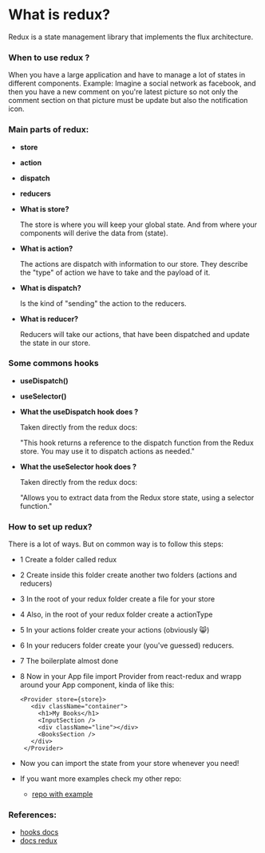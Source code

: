 # What is redux? 

Redux is a state management library that implements the flux architecture. 

### When to use redux ?

When you have a large application and have to manage a lot of states in different components. Example:
Imagine a social network as facebook, and then you have a new comment on you're latest picture so not only the comment section
on that picture must be update but also the notification icon.

### Main parts of redux:

- **store**
- **action**
- **dispatch**
- **reducers**

- **What is store?**

    The store is where you will keep your global state. And from where your components will derive the data from (state).

- **What is action?**

    The actions are dispatch with information to our store. They describe the "type" of action we have to take and the payload of it.

- **What is dispatch?**

    Is the kind of "sending" the action to the reducers.

- **What is reducer?**

    Reducers will take our actions, that have been dispatched and update the state in our store.



### Some commons hooks

- **useDispatch()**
- **useSelector()**

- **What the useDispatch hook does ?**

    Taken directly from the redux docs:

    "This hook returns a reference to the dispatch function from the Redux store. You may use it to dispatch actions as needed."

- **What the useSelector hook does ?**

    Taken directly from the redux docs:

    "Allows you to extract data from the Redux store state, using a selector function."



### How to set up redux?

There is a lot of ways. But on common way is to follow this steps:

- 1 Create a folder called redux
- 2 Create inside this folder create another two folders (actions and reducers)
- 3 In the root of your redux folder create a file for your store
- 4 Also, in the root of your redux folder create a actionType
- 5 In your actions folder create your actions (obviously 😸)
- 6 In your reducers folder create your (you've guessed) reducers.
- 7 The boilerplate almost done
- 8 Now in your App file import Provider from react-redux and wrapp around your App component, kinda of like this:

   ```JSX 
   <Provider store={store}>
      <div className="container">
        <h1>My Books</h1>
        <InputSection />
        <div className="line"></div>
        <BooksSection />
      </div>
    </Provider>
   ```
- Now you can import the state from your store whenever you need! 
- If you want more examples check my other repo:
  -  [repo with example](https://github.com/Leonardo-Antunes/Book-CRUD)
 

### References:

- [hooks docs](https://react-redux.js.org/api/hooks)
- [docs redux](https://react-redux.js.org/introduction/getting-started)





